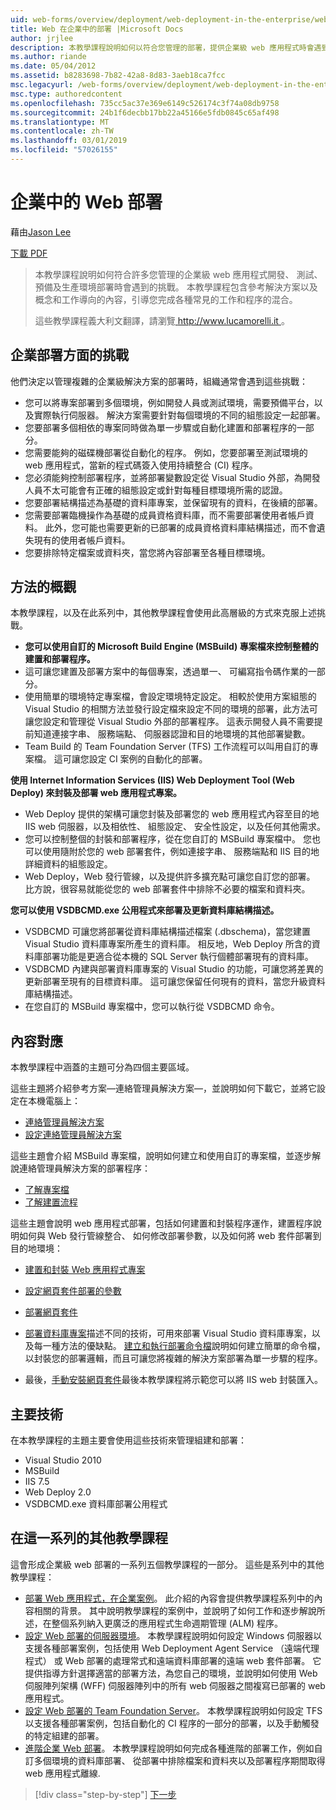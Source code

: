 ```yaml
---
uid: web-forms/overview/deployment/web-deployment-in-the-enterprise/web-deployment-in-the-enterprise
title: Web 在企業中的部署 |Microsoft Docs
author: jrjlee
description: 本教學課程說明如何以符合您管理的部署，提供企業級 web 應用程式時會遇到的挑戰的許多...
ms.author: riande
ms.date: 05/04/2012
ms.assetid: b8283698-7b82-42a8-8d83-3aeb18ca7fcc
msc.legacyurl: /web-forms/overview/deployment/web-deployment-in-the-enterprise/web-deployment-in-the-enterprise
msc.type: authoredcontent
ms.openlocfilehash: 735cc5ac37e369e6149c526174c3f74a08db9758
ms.sourcegitcommit: 24b1f6decbb17bb22a45166e5fdb0845c65af498
ms.translationtype: MT
ms.contentlocale: zh-TW
ms.lasthandoff: 03/01/2019
ms.locfileid: "57026155"
---
```

<a name="web-deployment-in-the-enterprise"></a>企業中的 Web 部署
====================
藉由[Jason Lee](https://github.com/jrjlee)

[下載 PDF](https://msdnshared.blob.core.windows.net/media/MSDNBlogsFS/prod.evol.blogs.msdn.com/CommunityServer.Blogs.Components.WeblogFiles/00/00/00/63/56/8130.DeployingWebAppsInEnterpriseScenarios.pdf)

> 本教學課程說明如何符合許多您管理的企業級 web 應用程式開發、 測試、 預備及生產環境部署時會遇到的挑戰。 本教學課程包含參考解決方案以及概念和工作導向的內容，引導您完成各種常見的工作和程序的混合。
> 
> 這些教學課程義大利文翻譯，請瀏覽[ http://www.lucamorelli.it ](http://www.lucamorelli.it)。


## <a name="enterprise-deployment-challenges"></a>企業部署方面的挑戰

他們決定以管理複雜的企業級解決方案的部署時，組織通常會遇到這些挑戰：

- 您可以將專案部署到多個環境，例如開發人員或測試環境，需要預備平台，以及實際執行伺服器。 解決方案需要針對每個環境的不同的組態設定一起部署。
- 您要部署多個相依的專案同時做為單一步驟或自動化建置和部署程序的一部分。
- 您需要能夠的磁碟機部署從自動化的程序。 例如，您要部署至測試環境的 web 應用程式，當新的程式碼簽入使用持續整合 (CI) 程序。
- 您必須能夠控制部署程序，並將部署變數設定從 Visual Studio 外部，為開發人員不太可能會有正確的組態設定或針對每種目標環境所需的認證。
- 您要部署結構描述為基礎的資料庫專案，並保留現有的資料，在後續的部署。
- 您需要部署臨機操作為基礎的成員資格資料庫，而不需要部署使用者帳戶資料。 此外，您可能也需要更新的已部署的成員資格資料庫結構描述，而不會遺失現有的使用者帳戶資料。
- 您要排除特定檔案或資料夾，當您將內容部署至各種目標環境。

## <a name="overview-of-approach"></a>方法的概觀

本教學課程，以及在此系列中，其他教學課程會使用此高層級的方式來克服上述挑戰。

- **您可以使用自訂的 Microsoft Build Engine (MSBuild) 專案檔來控制整體的建置和部署程序。**
- 這可讓您建置及部署方案中的每個專案，透過單一、 可編寫指令碼作業的一部分。
- 使用簡單的環境特定專案檔，會設定環境特定設定。 相較於使用方案組態的 Visual Studio 的相關方法並發行設定檔來設定不同的環境的部署，此方法可讓您設定和管理從 Visual Studio 外部的部署程序。 這表示開發人員不需要提前知道連接字串、 服務端點、 伺服器認證和目的地環境的其他部署變數。
- Team Build 的 Team Foundation Server (TFS) 工作流程可以叫用自訂的專案檔。 這可讓您設定 CI 案例的自動化的部署。

**使用 Internet Information Services (IIS) Web Deployment Tool (Web Deploy) 來封裝及部署 web 應用程式專案。**

- Web Deploy 提供的架構可讓您封裝及部署您的 web 應用程式內容至目的地 IIS web 伺服器，以及相依性、 組態設定、 安全性設定，以及任何其他需求。
- 您可以控制整個的封裝和部署程序，從在您自訂的 MSBuild 專案檔中。 您也可以使用隨附於您的 web 部署套件，例如連接字串、 服務端點和 IIS 目的地詳細資料的組態設定。
- Web Deploy，Web 發行管線，以及提供許多擴充點可讓您自訂您的部署。 比方說，很容易就能從您的 web 部署套件中排除不必要的檔案和資料夾。

**您可以使用 VSDBCMD.exe 公用程式來部署及更新資料庫結構描述。**

- VSDBCMD 可讓您將部署從資料庫結構描述檔案 (.dbschema)，當您建置 Visual Studio 資料庫專案所產生的資料庫。 相反地，Web Deploy 所含的資料庫部署功能是更適合從本機的 SQL Server 執行個體部署現有的資料庫。
- VSDBCMD 內建與部署資料庫專案的 Visual Studio 的功能，可讓您將差異的更新部署至現有的目標資料庫。 這可讓您保留任何現有的資料，當您升級資料庫結構描述。
- 在您自訂的 MSBuild 專案檔中，您可以執行從 VSDBCMD 命令。

## <a name="content-map"></a>內容對應

本教學課程中涵蓋的主題可分為四個主要區域。

這些主題將介紹參考方案&#x2014;連絡管理員解決方案&#x2014;，並說明如何下載它，並將它設定在本機電腦上：

- [連絡管理員解決方案](the-contact-manager-solution.md)
- [設定連絡管理員解決方案](setting-up-the-contact-manager-solution.md)

這些主題會介紹 MSBuild 專案檔，說明如何建立和使用自訂的專案檔，並逐步解說連絡管理員解決方案的部署程序：

- [了解專案檔](understanding-the-project-file.md)
- [了解建置流程](understanding-the-build-process.md)

這些主題會說明 web 應用程式部署，包括如何建置和封裝程序運作，建置程序說明如何與 Web 發行管線整合、 如何修改部署參數，以及如何將 web 套件部署到目的地環境：

- [建置和封裝 Web 應用程式專案](building-and-packaging-web-application-projects.md)
- [設定網頁套件部署的參數](configuring-parameters-for-web-package-deployment.md)
- [部署網頁套件](deploying-web-packages.md)

- [部署資料庫專案](deploying-database-projects.md)描述不同的技術，可用來部署 Visual Studio 資料庫專案，以及每一種方法的優缺點。 [建立和執行部署命令檔](creating-and-running-a-deployment-command-file.md)說明如何建立簡單的命令檔，以封裝您的部署邏輯，而且可讓您將複雜的解決方案部署為單一步驟的程序。
- 最後，[手動安裝網頁套件](manually-installing-web-packages.md)最後本教學課程將示範您可以將 IIS web 封裝匯入。

## <a name="key-technologies"></a>主要技術

在本教學課程的主題主要會使用這些技術來管理組建和部署：

- Visual Studio 2010
- MSBuild
- IIS 7.5
- Web Deploy 2.0
- VSDBCMD.exe 資料庫部署公用程式

## <a name="other-tutorials-in-this-series"></a>在這一系列的其他教學課程

這會形成企業級 web 部署的一系列五個教學課程的一部分。 這些是系列中的其他教學課程：

- [部署 Web 應用程式，在企業案例](../deploying-web-applications-in-enterprise-scenarios/deploying-web-applications-in-enterprise-scenarios.md)。 此介紹的內容會提供教學課程系列中的內容相關的背景。 其中說明教學課程的案例中，並說明了如何工作和逐步解說所述，在整個系列納入更廣泛的應用程式生命週期管理 (ALM) 程序。
- [設定 Web 部署的伺服器環境](../configuring-server-environments-for-web-deployment/configuring-server-environments-for-web-deployment.md)。 本教學課程說明如何設定 Windows 伺服器以支援各種部署案例，包括使用 Web Deployment Agent Service （遠端代理程式） 或 Web 部署的處理常式和遠端資料庫部署的遠端 web 套件部署。 它提供指導方針選擇適當的部署方法，為您自己的環境，並說明如何使用 Web 伺服陣列架構 (WFF) 伺服器陣列中的所有 web 伺服器之間複寫已部署的 web 應用程式。
- [設定 Web 部署的 Team Foundation Server](../configuring-team-foundation-server-for-web-deployment/configuring-team-foundation-server-for-web-deployment.md)。 本教學課程說明如何設定 TFS 以支援各種部署案例，包括自動化的 CI 程序的一部分的部署，以及手動觸發的特定組建的部署。
- [進階企業 Web 部署](../advanced-enterprise-web-deployment/advanced-enterprise-web-deployment.md)。 本教學課程說明如何完成各種進階的部署工作，例如自訂多個環境的資料庫部署、 從部署中排除檔案和資料夾以及部署程序期間取得 web 應用程式離線.

> [!div class="step-by-step"]
> [下一步](the-contact-manager-solution.md)
